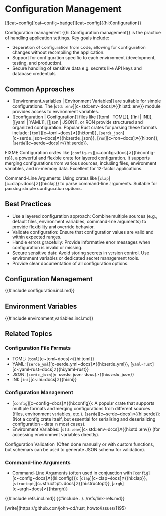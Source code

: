 # Configuration Management

[![cat~config][cat~config~badge]][cat~config]{{hi:Configuration}}

Configuration management {{hi:Configuration management}} is the practice of handling application settings. Key goals include:

- Separation of configuration from code, allowing for configuration changes without recompiling the application.
- Support for configuration specific to each environment (development, testing, and production).
- Secure handling of sensitive data e.g. secrets like API keys and database credentials.

## Common Approaches

- [[environment_variables | Environment Variables]] are suitable for simple configurations. The [`std::env`][c~std::env~docs]↗{{hi:std::env}} module provides access to environment variables.
- [[configuration | Configuration]] files like [[toml | TOML]], [[ini | INI]], [[yaml | YAML]], [[json | JSON]], or RON provide structured and organized configuration. Popular Rust crates for parsing these formats include: [`toml`][c~toml~docs]↗{{hi:toml}}, [`serde_json`][c~serde_json~docs]↗{{hi:serde_json}}, [`ron`][c~ron~docs]↗{{hi:ron}}, [`serde`][c~serde~docs]↗{{hi:serde}}.

FIXME Configuration crates like [`config-rs`][c~config~docs]↗{{hi:config-rs}}, a powerful and flexible crate for layered configuration. It supports merging configurations from various sources, including files, environment variables, and in-memory data.
Excellent for 12-factor applications.

Command-Line Arguments:
Using crates like [`clap`][c~clap~docs]↗{{hi:clap}} to parse command-line arguments.
Suitable for passing simple configuration options.

## Best Practices

- Use a layered configuration approach: Combine multiple sources (e.g., default files, environment variables, command-line arguments) to provide flexibility and override behavior.
- Validate configuration: Ensure that configuration values are valid and within expected ranges.
- Handle errors gracefully: Provide informative error messages when configuration is invalid or missing.
- Secure sensitive data: Avoid storing secrets in version control. Use environment variables or dedicated secret management tools.
- Provide clear documentation of all configuration options.

## Configuration Management

{{#include configuration.incl.md}}

## Environment Variables

{{#include environment_variables.incl.md}}

## Related Topics

### Configuration File Formats

- TOML: [`toml`][c~toml~docs]↗{{hi:toml}}
- YAML: [`serde_yml`][c~serde_yml~docs]↗{{hi:serde_yml}}, [`yaml-rust`][c~yaml-rust~docs]↗{{hi:yaml-rust}}
- JSON: [`serde_json`][c~serde_json~docs]↗{{hi:serde_json}}
- INI: [`ini`][c~ini~docs]↗{{hi:ini}}

### Configuration Management

- [`config`][c~config~docs]↗{{hi:config}}: A popular crate that supports multiple formats and merging configurations from different sources (files, environment variables, etc.).
[`serde`][c~serde~docs]↗{{hi:serde}}: (Not a config crate itself, but essential for serializing and deserializing configuration - data in most cases).
- Environment Variables: [`std::env`][c~std::env~docs]↗{{hi:std::env}} (for accessing environment variables directly).

Configuration Validation: (Often done manually or with custom functions, but schemars can be used to generate JSON schema for validation).

### Command-line Arguments

- Command-Line Arguments (often used in conjunction with [`config`][c~config~docs]↗{{hi:config}}): [`clap`][c~clap~docs]↗{{hi:clap}}, [`structopt`][c~structopt~docs]↗{{hi:structopt}}, [`argh`][c~argh~docs]↗{{hi:argh}}

{{#include refs.incl.md}}
{{#include ../../refs/link-refs.md}}

<div class="hidden">
[write](https://github.com/john-cd/rust_howto/issues/1195)
</div>
